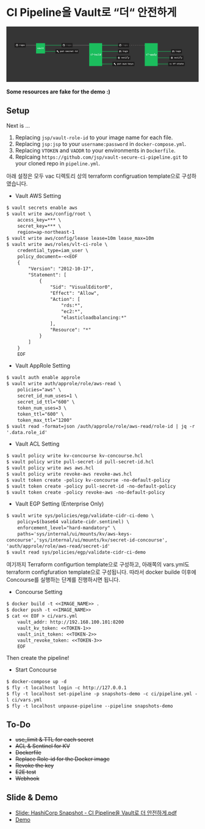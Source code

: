 # CI Pipeline을 Vault로 “더“ 안전하게

![](concourse.png)

**Some resources are fake for the demo :)**

## Setup

Next is ...

1. Replacing `jsp/vault-role-id` to your image name for each file.
2. Replacing `jsp:jsp` to your `username:password` in `docker-compose.yml`.
3. Replacing `VTOKEN` and `VADDR` to your environments in `Dockerfile`.
4. Replcaing `https://github.com/jsp/vault-secure-ci-pipeline.git` to your cloned repo in `pipeline.yml`.

아래 설정은 모두 vac 디렉토리 상의 terraform configruation template으로 구성하였습니다.
* Vault AWS Setting
```shell script
$ vault secrets enable aws
$ vault write aws/config/root \
    access_key=*** \
    secret_key=*** \
    region=ap-northeast-1
$ vault write aws/config/lease lease=10m lease_max=10m
$ vault write aws/roles/vlt-ci-role \  
    credential_type=iam_user \
    policy_document=-<<EOF
    {
        "Version": "2012-10-17",
        "Statement": [
            {
                "Sid": "VisualEditor0",
                "Effect": "Allow",
                "Action": [
                    "rds:*",
                    "ec2:*",
                    "elasticloadbalancing:*"
                ],
                "Resource": "*"
            }
        ]
    }
    EOF
```

* Vault AppRole Setting
```shell script
$ vault auth enable approle
$ vault write auth/approle/role/aws-read \
    policies="aws" \
    secret_id_num_uses=1 \
    secret_id_ttl="600" \
    token_num_uses=3 \
    token_ttl="600" \
    token_max_ttl="1200"
$ vault read -format=json /auth/approle/role/aws-read/role-id | jq -r '.data.role_id'
```

* Vault ACL Setting
```shell script
$ vault policy write kv-concourse kv-concourse.hcl
$ vault policy write pull-secret-id pull-secret-id.hcl
$ vault policy write aws aws.hcl
$ vault policy write revoke-aws revoke-aws.hcl
$ vault token create -policy kv-concourse -no-default-policy
$ vault token create -policy pull-secret-id -no-default-policy
$ vault token create -policy revoke-aws -no-default-policy
```

* Vault EGP Setting (Enterprise Only)
```shell script
$ vault write sys/policies/egp/validate-cidr-ci-demo \
    policy=$(base64 validate-cidr.sentinel) \
    enforcement_level="hard-mandatory" \
    paths='sys/internal/ui/mounts/kv/aws-keys-concourse','sys/internal/ui/mounts/kv/secret-id-concourse', 'auth/approle/role/aws-read/secret-id'
$ vault read sys/policies/egp/validate-cidr-ci-demo
```
여기까지 Terraform configurtion template으로 구성하고, 아래쪽의 vars.yml도 terraform configfuration template으로 구성됩니다.
따라서 docker builde 이후에 Concourse를 실행하는 단계를 진행하시면 됩니다.

* Concourse Setting
```shell script
$ docker build -t <<IMAGE_NAME>> .
$ docker push -t <<IMAGE_NAME>>
$ cat << EOF > ci/vars.yml
    vault_addr: http://192.168.100.101:8200
    vault_kv_token: <<TOKEN-1>>
    vault_init_token: <<TOKEN-2>>
    vault_revoke_token: <<TOKEN-3>>
    EOF
```


Then create the pipeline!

* Start Concourse
```shell script
$ docker-compose up -d
$ fly -t localhost login -c http://127.0.0.1
$ fly -t localhost set-pipeline -p snapshots-demo -c ci/pipeline.yml -l ci/vars.yml
$ fly -t localhost unpause-pipeline --pipeline snapshots-demo
```

## To-Do
* ~~use_limit & TTL for each secret~~
* ~~ACL & Sentinel for KV~~
* ~~Dockerfile~~
* ~~Replace Role-id for the Docker image~~
* ~~Revoke the key~~
* ~~E2E test~~
* ~~Webhook~~

## Slide & Demo
* [Slide: HashiCorp Snapshot - CI Pipeline을 Vault로 더 안전하게.pdf](https://github.com/jsp-hashicorp/vault-secure-ci-pipeline/blob/master/%5BHashiCorp%20Snapshot%5D%20CI%20Pipeline을%20Vault로%20더%20안전하게.pdf)
* [Demo]()
